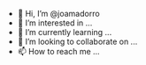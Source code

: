 - 👋 Hi, I’m @joamadorro
- 👀 I’m interested in ...
- 🌱 I’m currently learning ...
- 💞️ I’m looking to collaborate on ...
- 📫 How to reach me ...

<!---
joamadorro/joamadorro is a ✨ special ✨ repository because its `README.md` (this file) appears on your GitHub profile.
You can click the Preview link to take a look at your changes.
--->
